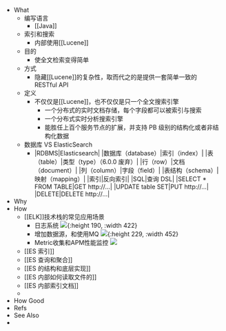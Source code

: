 - What
	- 编写语言
		- [[Java]]
	- 索引和搜索
		- 内部使用[[Lucene]]
	- 目的
		- 使全文检索变得简单
	- 方式
		- 隐藏[[Lucene]]的复杂性，取而代之的是提供一套简单一致的 RESTful API
	- 定义
		- 不仅仅是[[Lucene]]，也不仅仅是只一个全文搜索引擎
			- 一个分布式的实时文档存储，每个字段都可以被索引与搜索
			- 一个分布式实时分析搜索引擎
			- 能胜任上百个服务节点的扩展，并支持 PB 级别的结构化或者非结构化数据
	- 数据库 VS ElasticSearch
		- |RDBMS|Elasticsearch|
		  |数据库（database）|索引（index）|
		  |表（table）|类型（type）（6.0.0 废弃）|
		  |行（row）|文档（document）|
		  |列（column）|字段（field）|
		  |表结构（schema）|映射（mapping）|
		  |索引|反向索引|
		  |SQL|查询 DSL|
		  |SELECT * FROM TABLE|GET http://...|
		  |UPDATE table SET|PUT http://...|
		  |DELETE|DELETE http://...|
- Why
- How
	- [[ELK]]技术栈的常见应用场景
		- 日志系统
		  ![](https://pdai.tech/images/db/es/es-introduce-2-5.png){:height 190, :width 422}
		- 增加数据源，和使用MQ
		  ![](https://pdai.tech/images/db/es/es-introduce-2-6.png){:height 229, :width 452}
		- Metric收集和APM性能监控
		  ![](https://pdai.tech/images/db/es/es-introduce-2-7.png)
	- [[ES 索引]]
	- [[ES 查询和聚合]]
	- [[ES 的结构和底层实现]]
	- [[ES 内部如何读取文件的]]
	- [[ES 内部索引文档]]
	-
- How Good
- Refs
- See Also
-